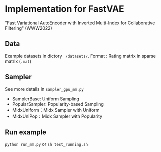 # Implementation for FastVAE
"Fast Variational AutoEncoder with Inverted Multi-Index for Collaborative Filtering" (WWW2022)

## Data
Example datasets in dictory ` /datasets/`.
Format : Rating matrix in sparse matrix (`.mat`)

## Sampler 
See more details in `sampler_gpu_mm.py`
+ SamplerBase: Uniform Sampling
+ PopularSampler: Popularity-based Sampling
+ MidxUniform：Midx Sampler with Uniform
+ MidxUniPop：Midx Sampler with Popularity

## Run example
`python run_mm.py`
or
`sh test_running.sh`
